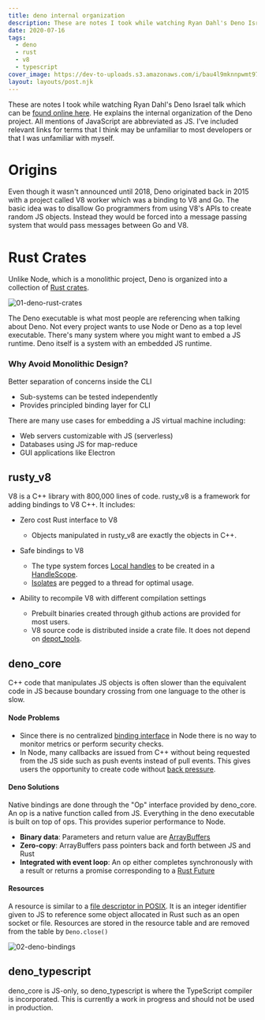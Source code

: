 ```yaml
---
title: deno internal organization
description: These are notes I took while watching Ryan Dahl's Deno Israel. He explains the internal organization of the Deno project.
date: 2020-07-16
tags:
  - deno
  - rust
  - v8
  - typescript
cover_image: https://dev-to-uploads.s3.amazonaws.com/i/bau4l9mknnpwmt9735pg.png
layout: layouts/post.njk
---
```


These are notes I took while watching Ryan Dahl's Deno Israel talk which can be [found online here](https://www.youtube.com/watch?v=1b7FoBwxc7E). He explains the internal organization of the Deno project. All mentions of JavaScript are abbreviated as JS. I've included relevant links for terms that I think may be unfamiliar to most developers or that I was unfamiliar with myself.

# Origins

Even though it wasn't announced until 2018, Deno originated back in 2015 with a project called V8 worker which was a binding to V8 and Go. The basic idea was to disallow Go programmers from using V8's APIs to create random JS objects. Instead they would be forced into a message passing system that would pass messages between Go and V8.

# Rust Crates

Unlike Node, which is a monolithic project, Deno is organized into a collection of [Rust crates](https://crates.io/).

![01-deno-rust-crates](https://dev-to-uploads.s3.amazonaws.com/i/y226hs3vzuvtt62whtrb.jpg)

The Deno executable is what most people are referencing when talking about Deno. Not every project wants to use Node or Deno as a top level executable. There's many system where you might want to embed a JS runtime. Deno itself is a system with an embedded JS runtime.

### Why Avoid Monolithic Design?

Better separation of concerns inside the CLI
* Sub-systems can be tested independently
* Provides principled binding layer for CLI

There are many use cases for embedding a JS virtual machine including:
* Web servers customizable with JS (serverless)
* Databases using JS for map-reduce
* GUI applications like Electron

## rusty_v8

V8 is a C++ library with 800,000 lines of code. rusty_v8 is a framework for adding bindings to V8 C++. It includes:

* Zero cost Rust interface to V8
  * Objects manipulated in rusty_v8 are exactly the objects in C++.

* Safe bindings to V8
  * The type system forces [Local handles](https://stackoverflow.com/questions/9510822/what-is-the-design-rationale-behind-handlescope) to be created in a [HandleScope](https://v8docs.nodesource.com/node-0.8/d3/d95/classv8_1_1_handle_scope.html).
  * [Isolates](https://stackoverflow.com/questions/9131902/what-were-node-js-isolates-and-why-are-they-now-dead) are pegged to a thread for optimal usage.

* Ability to recompile V8 with different compilation settings
  * Prebuilt binaries created through github actions are provided for most users.
  * V8 source code is distributed inside a crate file. It does not depend on [depot_tools](https://dev.chromium.org/developers/how-tos/depottools).

## deno_core

C++ code that manipulates JS objects is often slower than the equivalent code in JS because boundary crossing from one language to the other is slow.

#### Node Problems

* Since there is no centralized [binding interface](https://en.wikipedia.org/wiki/Language_binding) in Node there is no way to monitor metrics or perform security checks.
* In Node, many callbacks are issued from C++ without being requested from the JS side such as push events instead of pull events. This gives users the opportunity to create code without [back pressure](https://medium.com/@jayphelps/backpressure-explained-the-flow-of-data-through-software-2350b3e77ce7).

#### Deno Solutions

Native bindings are done through the "Op" interface provided by deno_core. An op is a native function called from JS. Everything in the deno executable is built on top of ops. This provides superior performance to Node.
* **Binary data**: Parameters and return value are [ArrayBuffers](https://developer.mozilla.org/en-US/docs/Web/JavaScript/Reference/Global_Objects/ArrayBuffer)
* **Zero-copy**: ArrayBuffers pass pointers back and forth between JS and Rust
* **Integrated with event loop**: An op either completes synchronously with a result or returns a promise corresponding to a [Rust Future](https://docs.rs/futures/0.3.5/futures/)

#### Resources

A resource is similar to a [file descriptor in POSIX](https://www.gnu.org/software/libc/manual/html_node/Streams-and-File-Descriptors.html). It is an integer identifier given to JS to reference some object allocated in Rust such as an open socket or file. Resources are stored in the resource table and are removed from the table by `Deno.close()`

![02-deno-bindings](https://dev-to-uploads.s3.amazonaws.com/i/10jgpntop6yyj9pxlx5h.jpg)

## deno_typescript

deno_core is JS-only, so deno_typescript is where the TypeScript compiler is incorporated. This is currently a work in progress and should not be used in production.